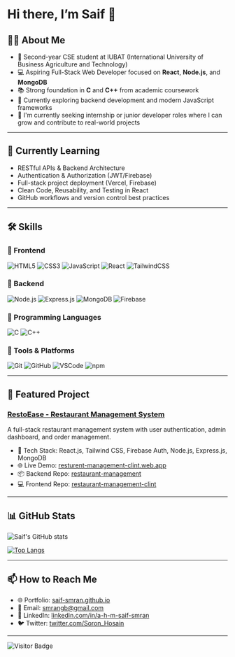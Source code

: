 # Hi there, I’m Saif 👋

## 🧑‍💻 About Me

- 🏫 Second-year CSE student at IUBAT (International University of Business Agriculture and Technology)
- 💻 Aspiring Full-Stack Web Developer focused on **React**, **Node.js**, and **MongoDB**
- 📚 Strong foundation in **C** and **C++** from academic coursework
- 🌱 Currently exploring backend development and modern JavaScript frameworks
- 💼 I'm currently seeking internship or junior developer roles where I can grow and contribute to real-world projects

---

## 🧠 Currently Learning

- RESTful APIs & Backend Architecture
- Authentication & Authorization (JWT/Firebase)
- Full-stack project deployment (Vercel, Firebase)
- Clean Code, Reusability, and Testing in React
- GitHub workflows and version control best practices

---

## 🛠️ Skills

### 🔹 Frontend

![HTML5](https://img.shields.io/badge/HTML5-E34F26?style=flat&logo=html5&logoColor=white)   ![CSS3](https://img.shields.io/badge/CSS3-1572B6?style=flat&logo=css3&logoColor=white)   ![JavaScript](https://img.shields.io/badge/JavaScript-F7DF1E?style=flat&logo=javascript&logoColor=black)   ![React](https://img.shields.io/badge/React-61DAFB?style=flat&logo=react&logoColor=black)   ![TailwindCSS](https://img.shields.io/badge/Tailwind_CSS-38B2AC?style=flat&logo=tailwind-css&logoColor=white)

### 🔹 Backend

![Node.js](https://img.shields.io/badge/Node.js-339933?style=flat&logo=nodedotjs&logoColor=white)   ![Express.js](https://img.shields.io/badge/Express.js-000000?style=flat&logo=express&logoColor=white)   ![MongoDB](https://img.shields.io/badge/MongoDB-4DB33D?style=flat&logo=mongodb&logoColor=white)   ![Firebase](https://img.shields.io/badge/Firebase-FFCA28?style=flat&logo=firebase&logoColor=black)

### 🔹 Programming Languages

![C](https://img.shields.io/badge/C-00599C?style=flat&logo=c&logoColor=white)   ![C++](https://img.shields.io/badge/C++-00599C?style=flat&logo=c%2B%2B&logoColor=white)

### 🔹 Tools & Platforms

![Git](https://img.shields.io/badge/Git-F05032?style=flat&logo=git&logoColor=white)   ![GitHub](https://img.shields.io/badge/GitHub-181717?style=flat&logo=github&logoColor=white)   ![VSCode](https://img.shields.io/badge/VSCode-007ACC?style=flat&logo=visualstudiocode&logoColor=white)   ![npm](https://img.shields.io/badge/npm-CB3837?style=flat&logo=npm&logoColor=white)

---

## 🚀 Featured Project

### [RestoEase - Restaurant Management System](https://resturent-management-clint.web.app)

A full-stack restaurant management system with user authentication, admin dashboard, and order management.

- 🔧 Tech Stack: React.js, Tailwind CSS, Firebase Auth, Node.js, Express.js, MongoDB
- 🌐 Live Demo: [resturent-management-clint.web.app](https://resturent-management-clint.web.app)
- 📦 Backend Repo: [restaurant-management](https://github.com/yourusername/restaurant-management)
- 💻 Frontend Repo: [restaurant-management-clint](https://github.com/yourusername/restaurant-management-clint)

---

## 📊 GitHub Stats

![Saif's GitHub stats](https://github-readme-stats.vercel.app/api?username=saif-smran&show_icons=true&theme=radical)

[![Top Langs](https://github-readme-stats.vercel.app/api/top-langs/?username=saif-smran&layout=compact&theme=radical)](https://github.com/saif-smran)

---

## 📫 How to Reach Me

- 🌐 Portfolio: [saif-smran.github.io](https://saif-smran.github.io/)
- 📧 Email: [smrangb@gmail.com](mailto:smrangb@gmail.com)
- 💼 LinkedIn: [linkedin.com/in/a-h-m-saif-smran](https://www.linkedin.com/in/a-h-m-saif-smran)
- 🐦 Twitter: [twitter.com/Soron_Hosain](https://x.com/Soron_Hosain)

---

![Visitor Badge](https://visitor-badge.laobi.icu/badge?page_id=saif-smran)

